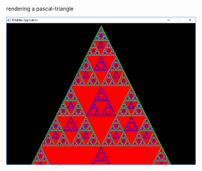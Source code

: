 rendering a pascal-triangle

![alt tag](https://github.com/eme64/Hobby-Projects-Archive/blob/master/BlitzMax%20Projects/Simulations/pascal%20dreieck/img.png?raw=true "pascal")
